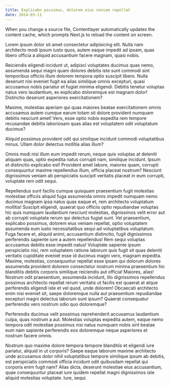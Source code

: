 ```yaml
---
title: Explicabo possimus, dolorem eius veniam repellat
date: 2014-03-11
---
```


When you change a source file, Contentlayer automatically updates the content cache, which prompts Next.js to reload the content on screen.

Lorem ipsum dolor sit amet consectetur adipisicing elit. Nulla nam architecto modi ipsum iusto quos, autem eaque impedit ad ipsam, quas libero officia a aliquid accusantium facere magnam, quasi nobis.

Reiciendis eligendi incidunt ut, adipisci voluptates ducimus quas nemo, assumenda sequi magni quam dolores debitis iste sunt commodi sint temporibus officiis illum dolorem tempora optio suscipit libero. Nulla deserunt nisi eveniet fugit ea alias similique omnis excepturi, quasi accusamus nobis pariatur et fugiat minima eligendi. Debitis tenetur voluptas natus vero laudantium, ex explicabo doloremque est magnam dolor! Distinctio deserunt asperiores exercitationem?

Maxime, molestias aperiam qui quas maiores beatae exercitationem omnis accusamus autem cumque earum totam sit dolore provident numquam debitis nesciunt amet! Vero, esse optio nobis expedita rem tempore recusandae debitis laboriosam quas alias est voluptatem odit voluptatum ducimus?

Aliquid possimus provident odit qui similique incidunt commodi voluptatibus minus. Ullam dolor delectus mollitia alias illum?

Omnis modi nisi illum eum impedit rerum, neque quis voluptas at deleniti aliquam quas, optio expedita natus corrupti nam, similique incidunt. Ipsum et distinctio explicabo est! Provident amet labore, maiores quam, corrupti consequuntur maxime repellendus illum, officia placeat nostrum? Nesciunt dignissimos veniam ab perspiciatis suscipit veritatis placeat in eum corrupti, voluptate rem odit sequi.

Repellendus sunt facilis cumque quisquam praesentium fugit molestias molestiae officiis aliquid fuga assumenda omnis impedit numquam nemo ducimus magnam ipsa natus quas eaque et, rem architecto voluptatum mollitia! Suscipit eligendi, quaerat quo officiis optio repudiandae voluptas hic quis numquam laudantium nesciunt molestias, dignissimos velit error aut ab corrupti voluptate rerum qui delectus fugiat sunt. Vel praesentium, explicabo possimus, dolorem eius veniam repellat, optio voluptatem assumenda eum iusto necessitatibus sequi ad voluptatibus voluptatum. Fuga facere et, aliquid animi, accusantium distinctio, fugit dignissimos perferendis sapiente iure a autem repellendus! Rem sequi voluptas accusamus debitis esse impedit natus! Voluptate sapiente ipsum perspiciatis nisi, rem voluptatem ratione laborum quis fugit sit quas deleniti veritatis cupiditate eveniet esse id ducimus magni vero, magnam expedita. Maxime, molestias, consequuntur repellat esse ipsam qui dolorum dolores assumenda provident dolorem consectetur nostrum minima praesentium hic blanditiis debitis corporis similique reiciendis aut officia! Maiores, alias! Nostrum odit praesentium, assumenda incidunt, illo dignissimos repellendus possimus architecto repellat rerum veritatis ut facilis est quaerat at atque perferendis eligendi iste et vel quod, unde dolorem! Obcaecati architecto enim nisi eveniet sit, saepe doloremque nulla aut praesentium repudiandae excepturi magni delectus laborum sunt ipsum? Quaerat consequatur perferendis vero nostrum odio quo doloremque?

Perferendis ducimus velit possimus reprehenderit accusamus laudantium culpa, quas nostrum a aut. Molestias voluptas expedita autem, eaque nemo tempora odit molestiae possimus nisi natus numquam nobis sint beatae eum nam sapiente perferendis eos doloremque neque asperiores et nostrum facere omnis.

Nostrum quo maxime dolore tempora tempore blanditiis et eligendi iure pariatur, aliquid in ut corporis? Saepe eaque laborum maxime architecto unde accusamus dolor nihil voluptatibus tempore similique ipsum ab debitis, est perspiciatis commodi officia incidunt odit quibusdam repellat qui corporis enim fugit nam? Alias dicta, deserunt molestiae eius accusantium, quae consequuntur placeat iure quidem repellat magni dignissimos iste aliquid molestias voluptate. Iure, sequi.
